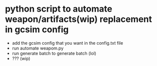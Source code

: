 # python script to automate weapon/artifacts(wip) replacement in gcsim config
- add the gcsim config that you want in the config.txt file
- run automate weapom.py
- run generate batch to generate batch (lol)
- ??? (wip)
